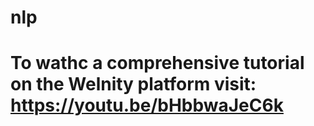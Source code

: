 # nlp
# To wathc a comprehensive tutorial on the Welnity platform visit: https://youtu.be/bHbbwaJeC6k
